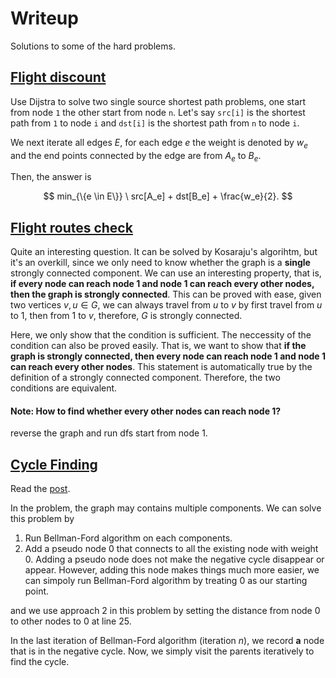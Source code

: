 # Writeup

Solutions to some of the hard problems.

## [Flight discount](https://cses.fi/problemset/task/1195)

Use Dijstra to solve two single source shortest path problems, one start from node `1` the other start from node `n`. Let's say `src[i]` is the shortest path from `1` to node `i` and `dst[i]` is the shortest path from `n` to node `i`.

We next iterate all edges $E$, for each edge $e$ the weight is denoted by $w_e$ and the end points connected by the edge are from $A_e$ to $B_e$.

Then, the answer is 

$$
min_{\{e \in E\}} \ src[A_e] + dst[B_e] + \frac{w_e}{2}.
$$

## [Flight routes check](https://cses.fi/problemset/task/1682/)
Quite an interesting question. It can be solved by Kosaraju's algorihtm, but it's an overkill, since we only need to know whether the graph is a **single** strongly connected component. We can use an interesting property, that is, **if every node can reach node $1$ and node $1$ can reach every other nodes, then the graph is strongly connected**. This can be proved with ease, given two vertices $v, u \in G$, we can always travel from $u$ to $v$ by first travel from $u$ to $1$, then from $1$ to $v$, therefore, $G$ is strongly connected.

Here, we only show that the condition is sufficient. The neccessity of the condition can also be proved easily. That is, we want to show that **if the graph is strongly connected, then every node can reach node $1$ and node $1$ can reach every other nodes**. This statement is automatically true by the definition of a strongly connected component. Therefore, the two conditions are equivalent.


#### Note: How to find whether every other nodes can reach node $1$?
reverse the graph and run dfs start from node $1$.


## [Cycle Finding](https://cses.fi/problemset/task/1197/)

Read the [post](https://cp-algorithms.com/graph/finding-negative-cycle-in-graph.html).

In the problem, the graph may contains multiple components. We can solve this problem by

1. Run Bellman-Ford algorithm on each components.
1. Add a pseudo node $0$ that connects to all the existing node with weight $0$. Adding a pseudo node does not make the negative cycle disappear or appear. However, adding this node makes things much more easier, we can simpoly run Bellman-Ford algorithm by treating $0$ as our starting point.

and we use approach 2 in this problem by setting the distance from node $0$ to other nodes to $0$ at line 25.

In the last iteration of Bellman-Ford algorithm (iteration $n$), we record **a** node that is in the negative cycle. Now, we simply visit the parents iteratively to find the cycle.

